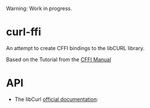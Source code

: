 
Warning: Work in progress.

# curl-ffi

An attempt to create CFFI bindings to the libCURL library.

Based on the Tutorial from the [CFFI Manual](https://www.common-lisp.net/project/cffi/manual/cffi-manual.html)

# API

* The libCurl [official documentation](https://curl.haxx.se/libcurl/c/libcurl-easy.html):
